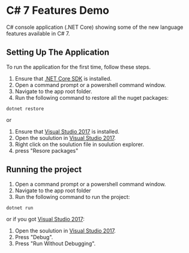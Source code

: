 # C# 7 Features Demo
C# console application (.NET Core) showing some of the new language features available in C# 7.

## Setting Up The Application 
To run the application for the first time, follow these steps.
1. Ensure that [.NET Core SDK](https://www.microsoft.com/net/core#windowscmd) is installed.
2. Open a command prompt or a powershell command window.
3. Navigate to the app root folder.
4. Run the following command to restore all the nuget packages:
  ```shell
  dotnet restore
  ```
  or 
1. Ensure that [Visual Studio 2017](https://www.visualstudio.com/vs/visual-studio-2017-rc/) is installed.
2. Open the soulution in [Visual Studio 2017](https://www.visualstudio.com/vs/visual-studio-2017-rc/). 
3. Right click on the soulution file in soulution explorer.
4. press "Resore packages"

## Running the project
1. Open a command prompt or a powershell command window.
2. Navigate to the app root folder
3. Run the following command to run the project:

  ```shell
  dotnet run
  ```

  or if you got [Visual Studio 2017](https://www.visualstudio.com/vs/visual-studio-2017-rc/):
  1. Open the soulution in [Visual Studio 2017](https://www.visualstudio.com/vs/visual-studio-2017-rc/). 
  2. Press "Debug".
  3. Press "Run Without Debugging".